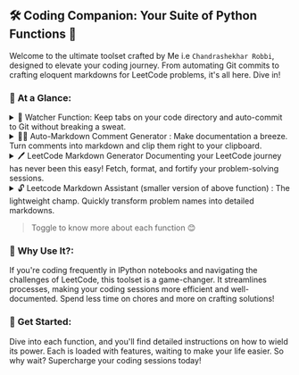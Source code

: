 ## 🛠️ Coding Companion: Your Suite of Python Functions 🚀

Welcome to the ultimate toolset crafted by Me i.e `Chandrashekhar Robbi`, designed to elevate your coding journey. From automating Git commits to crafting eloquent markdowns for LeetCode problems, it's all here. Dive in!

### 🌠 **At a Glance**:
<details>
  <summary>👀 Watcher Function: Keep tabs on your code directory and auto-commit to Git without breaking a sweat.</summary>
  

  ## 🚀 Git Commit Handler
  
  A script that tracks changes in a directory and auto-commits them to Git with descriptive messages.
  
  ### 🌟 Features:
  1. **🔍 Watches Files**: Uses the `watchdog` library to check for changes.
  2. **🤖 Git Automation**: Automatically pulls, commits, and pushes code.
  3. **💡 Smart Commit Messages**: Creates messages based on what's changed.
  
  ### 🛠 How it Works:
  1. Starts by pulling the latest from Git.
  2. Watches your chosen directory for changes.
  3. Sees a new file? Logs it.
  4. Sees changes? Commits them:
      - Finds a new function? Says so in the commit.
      - Other changes? Uses a general commit message.
  5. Pushes the changes to Git.
  
  ### 📌 Before You Start:
  - You'll need the `watchdog` library.
  - Make sure `git` is installed.
  
  ### 🚀 How to Use:
  1. Set the directory you want to watch in the `DIRECTORY_TO_WATCH` variable.
  2. Run the script.
  
  ### ⚠️ Heads Up:
  - Be careful using this on important projects. It commits automatically.
  - It currently uses basic rules for commit messages. Adjust if you need something specific.
  - It ignores 'Untitled.ipynb' files.

Screenshot of the logs:
![image](https://github.com/ChandrashekharRobbi/GFG-DSA/assets/91750738/0ad5d7bc-252f-47a2-ba34-69f03059da19)
---
</details>



<details>
  <summary>🙌🏻 Auto-Markdown Comment Generator : Make documentation a breeze. Turn comments into markdown and clip them right to your clipboard.</summary>
  

## 📝 Auto-Markdown Comment Generator

Easily turn your IPython comments into navigable markdown! Crafted by Chandrashekhar Robbi, this tool not only creates markdown cells but also populates your clipboard, making documentation a breeze!

### 🌠 Features:
1. **✍️ Easy Markdown**: Convert a comment to markdown with `new(string)`.
2. **📋 Clipboard Magic**: Automatically copies the generated markdown to your clipboard.
3. **🔍 Quick Navigation**: Hyperlink comments for swift notebook navigation.
4. **🗑️ Manage Comments**: Clean up and manage your list with a range of utility functions.

### 🚀 How to Use:
1. **Initialize**: Simply create an instance of `MyFunction`.
2. **Generate**: Use `new(string)` to turn a comment into markdown. It even warns you if a comment already exists!
3. **Manage**: View your comment list with `printArr()`, or remove items with `removeLastelement()` or `removeByUsingIndex(x)`.

### ⚙️ Behind-the-Scenes:
- The code integrates with IPython to manage and modify notebook cells.
- It cleverly uses `pyperclip` to populate your clipboard with markdown content instantly.
  
### ⚠️ Heads Up:
- The script works its charm in IPython notebooks.
- Make sure `pyperclip` and `IPython` are installed and ready to roll!

---
</details>




<details>
  <summary>🖊️ LeetCode Markdown Generator Documenting your LeetCode journey has never been this easy! Fetch, format, and fortify your problem-solving sessions.</summary>


## 📘 LeetCode Markdown Generator

Transform your LeetCode problem-solving journey into a well-documented notebook. Created by Chandrashekhar Robbi, this Python tool seamlessly fetches problem descriptions from LeetCode and formats them into markdown. And the magic doesn't stop there; it also auto-copies the content to your clipboard! ✨

### 🌠 Features:
1. **🔗 Hyperlink Creation**: Automatically creates a clickable link to the original LeetCode problem.
2. **📝 Markdown Magic**: Converts the problem description, including images, into a neatly formatted markdown.
3. **📋 Clipboard Ready**: Once your markdown is ready, it's copied to your clipboard for easy pasting.
4. **🔍 Problem Search**: Just provide the problem name, and let the tool do the rest.
5. **🗂 Comment Management**: Maintain, view, or remove comments as you like.

### 🚀 How to Use:
1. **Initialize**: Kick things off by creating an instance of `LeetFunction`.
2. **Fetch & Format**: Call `new(string)` with the problem name to generate markdown.
3. **Manage Comments**: Use functions like `printArr()`, `removeLastelement()`, and more to manage your comment list.

### ⚙️ Behind-the-Scenes:
- Uses `selenium` to automate the browser and fetch data from LeetCode.
- Leverages `pyperclip` for clipboard operations, making copying seamless.
  
### ⚠️ Before You Begin:
- Ensure you've got `selenium` and `pyperclip` installed.
- Also, don't forget to set the path for your browser's driver, like ChromeDriver for Chrome.


---
</details>


<details>

  <summary>🔓 Leetcode Markdown Assistant (smaller version of above function) : The lightweight champ. Quickly transform problem names into detailed markdowns.</summary>

  

## 📘 LeetCode Markdown Assistant


### 🌠 Features:
1. **🔗 Quick Links**: Generate direct links to the specified LeetCode problem with a simple command.
2. **📝 Markdown Mastery**: Instantly convert a LeetCode problem name into markdown, complete with placeholders for your approach and complexities.
3. **📋 Clipboard Convenience**: With `pyperclip` integration, your markdown is immediately ready for pasting.
4. **🗃 Comment Management**: Effortlessly maintain a list of your comments with utility functions.

### 🚀 Usage:
1. **Start-Up**: Fire up by creating an instance of `LeetFunction`.
2. **Markdown Magic**: Invoke `new(string)` with the problem name and watch it convert into a markdown link and template.
3. **Comment Control**: Functions like `printArr()`, `removeLastelement()`, and more are there to help you manage your comment inventory.

### ⚙️ Behind-the-Scenes:
- Designed especially for IPython notebooks.
- Uses the magic of `pyperclip` to make your clipboard markdown-ready in an instant.

### ⚠️ Quick Note:
- Ensure `pyperclip` is installed.
- Ready to ease your LeetCode documentation? Let's get started!


---
</details>

> Toggle to know more about each function 😊


### 🎯 **Why Use It?**:
If you're coding frequently in IPython notebooks and navigating the challenges of LeetCode, this toolset is a game-changer. It streamlines processes, making your coding sessions more efficient and well-documented. Spend less time on chores and more on crafting solutions!

### 🚀 **Get Started**:
Dive into each function, and you'll find detailed instructions on how to wield its power. Each is loaded with features, waiting to make your life easier. So why wait? Supercharge your coding sessions today!


